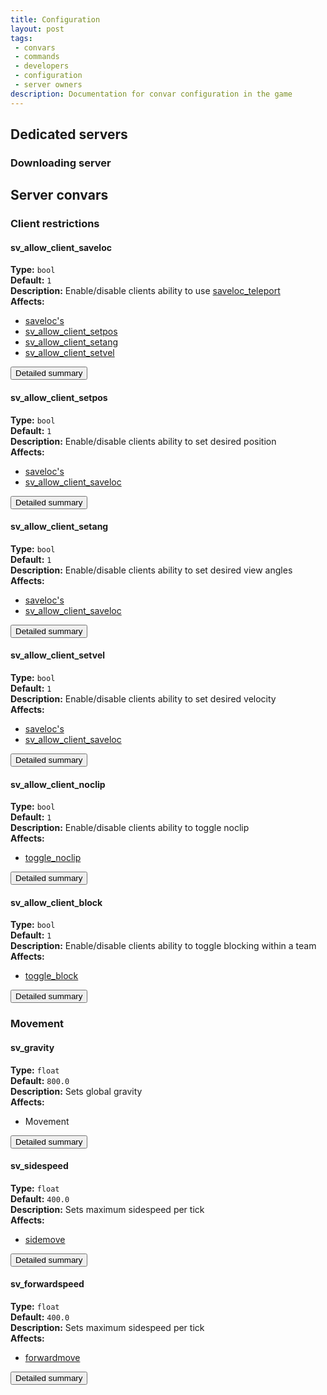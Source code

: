 ```yaml
---
title: Configuration
layout: post
tags: 
 - convars
 - commands
 - developers
 - configuration
 - server owners
description: Documentation for convar configuration in the game
---
```


## Dedicated servers

### Downloading server

## Server convars

### Client restrictions

#### sv_allow_client_saveloc

__Type:__ `bool`  
__Default:__ `1`  
__Description:__ Enable/disable clients ability to use [saveloc_teleport](commands#saveloc_teleport)  
__Affects:__

* [saveloc's](commands#saveloc)
* [sv_allow_client_setpos](#sv_allow_client_setpos)
* [sv_allow_client_setang](#sv_allow_client_setang)
* [sv_allow_client_setvel](#sv_allow_client_setvel)

<a href="convars/sv_allow_client_saveloc"><button class="btn btn-primary">Detailed summary</button></a>

#### sv_allow_client_setpos

__Type:__ `bool`  
__Default:__ `1`  
__Description:__ Enable/disable clients ability to set desired position  
__Affects:__

* [saveloc's](commands#saveloc)
* [sv_allow_client_saveloc](#sv_allow_client_saveloc)

<a href="convars/sv_allow_client_setpos"><button class="btn btn-primary">Detailed summary</button></a>

#### sv_allow_client_setang

__Type:__ `bool`  
__Default:__ `1`  
__Description:__ Enable/disable clients ability to set desired view angles  
__Affects:__

* [saveloc's](commands#saveloc)
* [sv_allow_client_saveloc](#sv_allow_client_saveloc)

<a href="convars/sv_allow_client_setang"><button class="btn btn-primary">Detailed summary</button></a>

#### sv_allow_client_setvel

__Type:__ `bool`  
__Default:__ `1`  
__Description:__ Enable/disable clients ability to set desired velocity  
__Affects:__

* [saveloc's](commands#saveloc)
* [sv_allow_client_saveloc](#sv_allow_client_saveloc)

<a href="convars/sv_allow_client_setvel"><button class="btn btn-primary">Detailed summary</button></a>

#### sv_allow_client_noclip

__Type:__ `bool`  
__Default:__ `1`  
__Description:__ Enable/disable clients ability to toggle noclip  
__Affects:__

* [toggle_noclip](commands#toggle_noclip)

<a href="convars/sv_allow_client_noclip"><button class="btn btn-primary">Detailed summary</button></a>

#### sv_allow_client_block

__Type:__ `bool`  
__Default:__ `1`  
__Description:__ Enable/disable clients ability to toggle blocking within a team  
__Affects:__

* [toggle_block](commands#toggle_block)

<a href="convars/sv_allow_client_block"><button class="btn btn-primary">Detailed summary</button></a>

### Movement

#### sv_gravity

__Type:__ `float`  
__Default:__ `800.0`  
__Description:__ Sets global gravity  
__Affects:__

* Movement

<a href="convars/sv_gravity"><button class="btn btn-primary">Detailed summary</button></a>

#### sv_sidespeed

__Type:__ `float`  
__Default:__ `400.0`  
__Description:__ Sets maximum sidespeed per tick  
__Affects:__

* [sidemove](commands#sourcemod-TODO)

<a href="convars/sv_sidespeed"><button class="btn btn-primary">Detailed summary</button></a>

#### sv_forwardspeed

__Type:__ `float`  
__Default:__ `400.0`  
__Description:__ Sets maximum sidespeed per tick  
__Affects:__

* [forwardmove](commands#sourcemod-TODO)

<a href="convars/sv_forwardspeed"><button class="btn btn-primary">Detailed summary</button></a>
